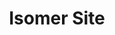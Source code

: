 ---
layout: homepage
title: Isomer Site
description: Brief site description here
image: /images/isomer-logo.svg
permalink: /
notification: ""
sections:
  - hero:
      title: Welcome to LearnX
      subtitle: LearnX is an exciting new platform that lets you to dive into topics you’ve always wanted to explore. Whatever your motivation—personal development, being better informed about the world or simply wanting to learn something new—we have something for everyone. Customise your learning journey by making use of our curated content, learning pathways and communities.
      background: /images/masthead-icons-1366x507-1.gif
  #    button: Curious? Find out more.
  #    url: /contact-us/
  - infobar:
      title: Infobar title
      subtitle: Subtitle
      description: <img src="/images/careers-teens-takeover-header-1.jpg"><br>About a sentence worth of description here
      button: Button text
      url: /faq/
  - infopic:
      title: Infopic Title
      subtitle: Infopic Subtitle
      description: Infopic description
      button: Button Text
      alt: Image alt text
  - infopic:
      title: Infopic Title
      subtitle: Infopic Subtitle
      description: Infopic description
      button: Button Text
      alt: Image alt text
  - resources:
      title: Media
      subtitle: Learn more
      button: View More
---